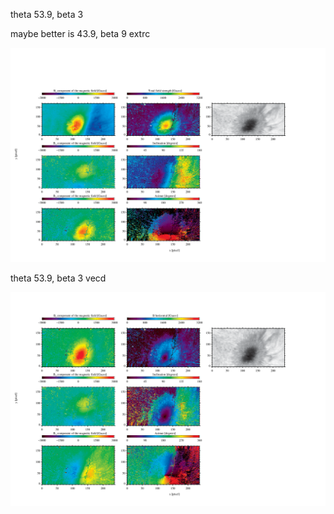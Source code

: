 theta 53.9, beta 3

maybe better is 43.9, beta 9
extrc

![alttext](https://github.com/mbenko908/Inversion/blob/c1a92a937eb72eb057fd376a55904efdadc3ed8a/HeI_GRIS/corrected_fig_he.png)

theta 53.9, beta 3
vecd 

![alttext](https://github.com/mbenko908/Inversion/blob/6590fc19bbc1341ad0d36b3ab16dcf9a95af9efb/HeI_GRIS/tip_fig_he.png)
